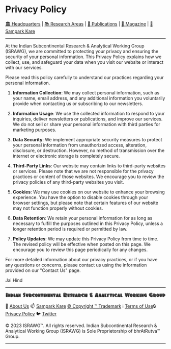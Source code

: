 # **Privacy Policy**

[🏛️ Headquarters](../home.md) | [📚 Research Areas](research.md) | [📝 Publications](../publication/publications.md) | [📰 Magazine](../magazine/magazine.md) | [📮 Sampark Kare](sampark.md)

___

At the Indian Subcontinental Research & Analytical Working Group (ISRAWG), we are committed to protecting your privacy and ensuring the security of your personal information. This Privacy Policy explains how we collect, use, and safeguard your data when you visit our website or interact with our services.

Please read this policy carefully to understand our practices regarding your personal information.

1. **Information Collection**: We may collect personal information, such as your name, email address, and any additional information you voluntarily provide when contacting us or subscribing to our newsletters.

2. **Information Usage**: We use the collected information to respond to your inquiries, deliver newsletters or publications, and improve our services. We do not sell or share your personal information with third parties for marketing purposes.

3. **Data Security**: We implement appropriate security measures to protect your personal information from unauthorized access, alteration, disclosure, or destruction. However, no method of transmission over the internet or electronic storage is completely secure.

4. **Third-Party Links**: Our website may contain links to third-party websites or services. Please note that we are not responsible for the privacy practices or content of those websites. We encourage you to review the privacy policies of any third-party websites you visit.

5. **Cookies**: We may use cookies on our website to enhance your browsing experience. You have the option to disable cookies through your browser settings, but please note that certain features of our website may not function properly without cookies.

6. **Data Retention**: We retain your personal information for as long as necessary to fulfill the purposes outlined in this Privacy Policy, unless a longer retention period is required or permitted by law.

7. **Policy Updates**: We may update this Privacy Policy from time to time. The revised policy will be effective when posted on this page. We encourage you to review this page periodically for any changes.

For more detailed information about our privacy practices, or if you have any questions or concerns, please contact us using the information provided on our "Contact Us" page.

Jai Hind

___

![Indian Subcontinental Research & Analytical Working Group (ISRAWG)](../israwg_logo.png)

📝 [About Us](about.md) 📫 [Sampark Kare](sampark.md) [© Copyright ™️ Trademark](copyright&trademark.md)
ℹ️ [Terms of Use](termsofuse.md)🔒 [Privacy Policy](privacy&policy.md) 🐦 [Twitter](https://twitter.com/israwg_)

© 2023 ISRAWG™️. All rights reserved.
Indian Subcontinental Research & Analytical Working Group (ISRAWG) is Sole Proprietorship of bhrAtRutva™️ Group.

___
